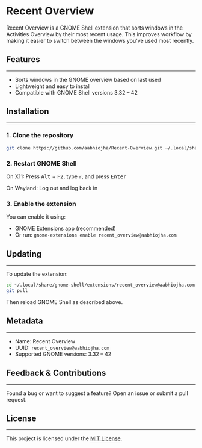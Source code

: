 **Recent Overview**
====================

Recent Overview is a GNOME Shell extension that sorts windows in the Activities Overview by their most recent usage. This improves workflow by making it easier to switch between the windows you've used most recently.

## Features
------------

* Sorts windows in the GNOME overview based on last used
* Lightweight and easy to install
* Compatible with GNOME Shell versions 3.32 – 42

## Installation
------------

### 1. Clone the repository

```bash
git clone https://github.com/aabhiojha/Recent-Overview.git ~/.local/share/gnome-shell/extensions/recent_overview@aabhiojha.com
```

### 2. Restart GNOME Shell

On X11: Press <kbd>Alt</kbd> + <kbd>F2</kbd>, type `r`, and press <kbd>Enter</kbd>

On Wayland: Log out and log back in

### 3. Enable the extension

You can enable it using:

* GNOME Extensions app (recommended)
* Or run: `gnome-extensions enable recent_overview@aabhiojha.com`

## Updating
---------

To update the extension:

```bash
cd ~/.local/share/gnome-shell/extensions/recent_overview@aabhiojha.com
git pull
```

Then reload GNOME Shell as described above.

## Metadata
----------

* Name: Recent Overview
* UUID: `recent_overview@aabhiojha.com`
* Supported GNOME versions: 3.32 – 42

## Feedback & Contributions
-------------------------

Found a bug or want to suggest a feature? Open an issue or submit a pull request.

## License
-------

This project is licensed under the [MIT License](https://opensource.org/licenses/MIT).
